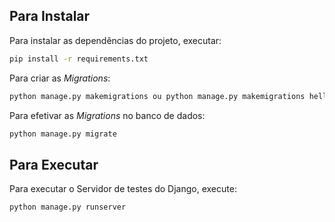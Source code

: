 ## Para Instalar

Para instalar as dependências do projeto, executar:

```bash
pip install -r requirements.txt
```

Para criar as _Migrations_:

```bash
python manage.py makemigrations ou python manage.py makemigrations helloworld
```

Para efetivar as _Migrations_ no banco de dados:

```bash
python manage.py migrate
```

## Para Executar

Para executar o Servidor de testes do Django, execute:

```bash
python manage.py runserver
